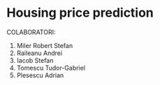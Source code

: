 # Housing price prediction

COLABORATORI:

1. Miler Robert Stefan
2. Raileanu Andrei
3. Iacob Stefan
4. Tomescu Tudor-Gabriel
5. Plesescu Adrian

